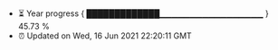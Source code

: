 - ⏳ Year progress { █████████████▁▁▁▁▁▁▁▁▁▁▁▁▁▁▁▁▁ } 45.73 %
- ⏰ Updated on Wed, 16 Jun 2021 22:20:11 GMT


